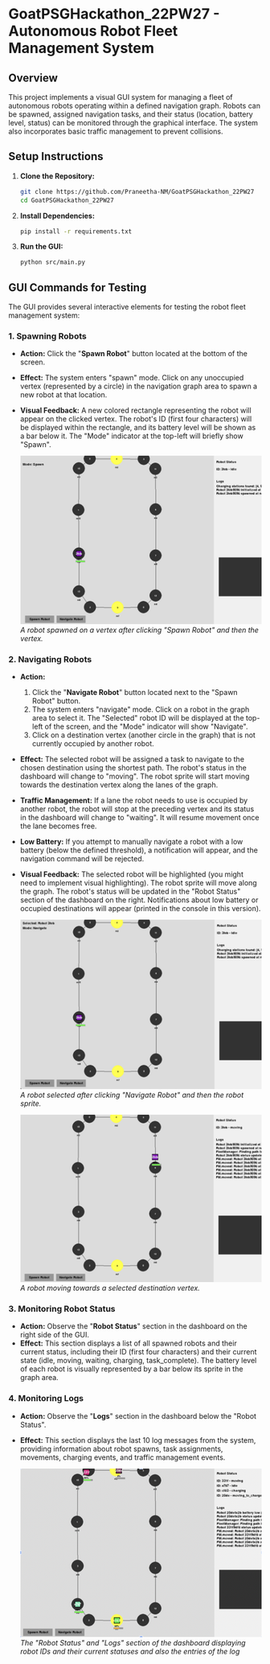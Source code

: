 # GoatPSGHackathon_22PW27 - Autonomous Robot Fleet Management System

## Overview

This project implements a visual GUI system for managing a fleet of autonomous robots operating within a defined navigation graph. Robots can be spawned, assigned navigation tasks, and their status (location, battery level, status) can be monitored through the graphical interface. The system also incorporates basic traffic management to prevent collisions.

## Setup Instructions

1.  **Clone the Repository:**
    ```bash
    git clone https://github.com/Praneetha-NM/GoatPSGHackathon_22PW27
    cd GoatPSGHackathon_22PW27
    ```

2.  **Install Dependencies:**
    ```bash
    pip install -r requirements.txt
    ```

3.  **Run the GUI:**
    ```bash
    python src/main.py
    ```

## GUI Commands for Testing

The GUI provides several interactive elements for testing the robot fleet management system:

### 1. Spawning Robots

* **Action:** Click the "**Spawn Robot**" button located at the bottom of the screen.
* **Effect:** The system enters "spawn" mode. Click on any unoccupied vertex (represented by a circle) in the navigation graph area to spawn a new robot at that location.
* **Visual Feedback:** A new colored rectangle representing the robot will appear on the clicked vertex. The robot's ID (first four characters) will be displayed within the rectangle, and its battery level will be shown as a bar below it. The "Mode" indicator at the top-left will briefly show "Spawn".

    ![Screenshot of the GUI with the "Spawn Robot" button highlighted and a robot spawned](screenshots/spawn_robot.png)
    *A robot spawned on a vertex after clicking "Spawn Robot" and then the vertex.*

### 2. Navigating Robots

* **Action:**
    1.  Click the "**Navigate Robot**" button located next to the "Spawn Robot" button.
    2.  The system enters "navigate" mode. Click on a robot in the graph area to select it. The "Selected" robot ID will be displayed at the top-left of the screen, and the "Mode" indicator will show "Navigate".
    3.  Click on a destination vertex (another circle in the graph) that is not currently occupied by another robot.
* **Effect:** The selected robot will be assigned a task to navigate to the chosen destination using the shortest path. The robot's status in the dashboard will change to "moving". The robot sprite will start moving towards the destination vertex along the lanes of the graph.
* **Traffic Management:** If a lane the robot needs to use is occupied by another robot, the robot will stop at the preceding vertex and its status in the dashboard will change to "waiting". It will resume movement once the lane becomes free.
* **Low Battery:** If you attempt to manually navigate a robot with a low battery (below the defined threshold), a notification will appear, and the navigation command will be rejected.
* **Visual Feedback:** The selected robot will be highlighted (you might need to implement visual highlighting). The robot sprite will move along the graph. The robot's status will be updated in the "Robot Status" section of the dashboard on the right. Notifications about low battery or occupied destinations will appear (printed in the console in this version).

    ![Screenshot of the GUI with the "Navigate Robot" button highlighted and a robot selected](screenshots/navigate_select_robot.png)
    *A robot selected after clicking "Navigate Robot" and then the robot sprite.*

    ![Screenshot of the GUI with a destination vertex clicked and a robot moving](screenshots/navigate_moving_robot.png)
    *A robot moving towards a selected destination vertex.*

### 3. Monitoring Robot Status

* **Action:** Observe the "**Robot Status**" section in the dashboard on the right side of the GUI.
* **Effect:** This section displays a list of all spawned robots and their current status, including their ID (first four characters) and their current state (idle, moving, waiting, charging, task\_complete). The battery level of each robot is visually represented by a bar below its sprite in the graph area.

### 4. Monitoring Logs

* **Action:** Observe the "**Logs**" section in the dashboard below the "Robot Status".
* **Effect:** This section displays the last 10 log messages from the system, providing information about robot spawns, task assignments, movements, charging events, and traffic management events.

    ![Screenshot of the GUI showing the Robot Status dashboard and Logs ](screenshots/robot_status_dashboard.png)
    *The "Robot Status" and "Logs" section of the dashboard displaying robot IDs and their current statuses and also the entries of the log*



